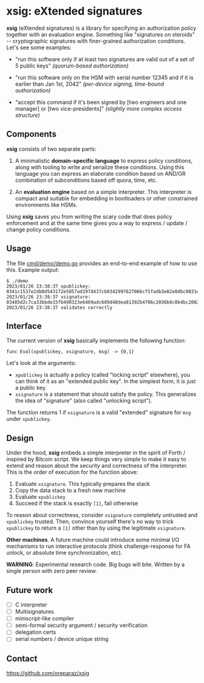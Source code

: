# xsig: eXtended signatures

**xsig** (eXtended signatures) is a library for specifying an authorization policy together with an evaluation engine. Something like "signatures on steroids" -- cryptographic signatures with finer-grained authorization conditions. Let's see some examples:

- "run this software only if at least two signatures are valid out of a set of 5 public keys" *(quorum-based authorization)*

- "run this software only on the HSM with serial number 12345 and if it is earlier than Jan 1st, 2042" *(per-device signing, time-bound authorization)*

- "accept this command if it's been signed by [two engineers and one manager] or [two vice-presidents]" *(slightly more complex access structure)*

## Components
**xsig** consists of two separate parts:

1. A minimalistic **domain-specific language** to express policy conditions, along with tooling to write and serialize these conditions. Using this language you can express an elaborate condition based on AND/OR combination of subconditions based off quora, time, etc.

2. An **evaluation engine** based on a simple interpreter. This interpreter is compact and suitable for embedding in bootloaders or other constrained environments like HSMs.

Using **xsig** saves you from writing the scary code that does policy enforcement and at the same time gives you a way to express / update / change policy conditions.

## Usage

The file [cmd/demo/demo.go](cmd/demo/demo.go) provides an end-to-end example of how to use this. Example output:
```
$ ./demo
2023/01/26 23:38:37 xpublickey: 0341c1537e2db0d543172e5057ad197d437cb0342997627066cf5fadb3e82e8dbc0031e1ffba2077f93c025132b577912aa6e22e201111597c164cf97241409e21ab040341c50205dea257248b617c1f1ca0d26385d0abff3a4a2ee97fcb79c587875b1ab4289cbedbd70095e1e88295d2e2f5f505ee53c4bd87ac99a53cf2a0b069a75361040341c2c004f2f9e217e9caef1dd1412a1dba520e1cd5fb021bdb134f58925d411faaa000a4ae7217ce326dfc9a475fb94d25282c98aeb73d591e4e229013b1a6cdf60403010203010305
2023/01/26 23:38:37 xsignature: 03485d2c7ca33bbde15fb490323e6469adc689d48dea81392b4706c2036b8c8b4bc2002102a2fe38b2bc01dce0ac913a9fafef3a748d042fcfaeeb6f1264f5cc13b330e38e002102463003478ed6588fd2a475b0de464cae8490e2dbaf5a7681544a93265c931ff3d956e7d5002102f3d5e480fcd8c13d740913fdb5ff2552180e1f45fa997904f042b23a2dde1c7120024530
2023/01/26 23:38:37 validates correctly
```

## Interface

The current version of **xsig** basically implements the following function:

```
func Eval(xpublickey, xsignature, msg) -> {0,1}
```

Let's look at the arguments:
 * `xpublickey` is actually a policy (called "locking script" elsewhere), you can think of it as an "extended public key". In the simplest form, it _is_ just a public key.
 * `xsignature` is a statement that should satisfy the policy. This generalizes the idea of "signature" (also called "unlocking script").

The function returns 1 if `xsignature` is a valid "extended" signature for `msg` under `xpublickey`.

## Design

Under the hood, **xsig** embeds a simple interpreter in the spirit of Forth / inspired by Bitcoin script. We keep things very simple to make it easy to extend and reason about the security and correctness of the interpreter.
This is the order of execution for the function above:

1. Evaluate `xsignature`. This typically prepares the stack
1. Copy the data stack to a fresh new machine
1. Evaluate `xpublickey`
1. Succeed if the stack is exactly `[1]`, fail otherwise

To reason about correctness, consider `xsignature` completely untrusted and `xpublickey` trusted. Then, convince yourself there's no way to trick `xpublickey` to return a `[1]` other than by using the legitimate `xsignature`.


**Other machines**. A future machine could introduce some minimal I/O mechanisms to run interactive protocols (think challenge-response for FA unlock, or absolute time synchronization, etc).


**WARNING**: Experimental research code.
Big bugs will bite.
Written by a single person with zero peer review.

## Future work

- [ ] C interpreter
- [ ] Multisignatures
- [ ] miniscript-like compiler
- [ ] semi-formal security argument / security verification
- [ ] delegation certs
- [ ] serial numbers / device unique string

## Contact

https://github.com/oreparaz/xsig
